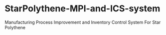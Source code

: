 # StarPolythene-MPI-and-ICS-system
Manufacturing Process Improvement and Inventory Control System For Star Polythene

